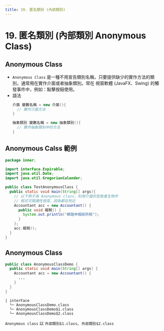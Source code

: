 ```yaml
---
title: 19. 匿名類別 (內部類別)
---
```


# 19. 匿名類別 (內部類別 Anonymous Class)
## Anonymous Class
  - `Anonymous Class` 是一種不用宣告類別名稱，只要提供缺少的實作方法的類別，通常用在實作介面或者抽象類別。常在 視窗軟體 (JavaFX、Swing) 的觸發事件中，例如：點擊按鈕使用。
  - 語法
    ```java
    介面 變數名稱 = new 介面(){
      // 實作介面方法
    }
    ```
    ```java
    抽象類別 變數名稱 = new 抽象類別(){
      // 實作抽象類別中的方法
    }
    ```

## Anonymous Calss 範例
  ```java
  package inner;

  import interFace.Expirable;
  import java.util.Date;
  import java.util.GregorianCalender;

  public class TestAnonymousClass {
    public static void main(String[] args){
      // 以下例子為 Anonymous class，利用介面的型態產生物件
      // 程式可閱讀性很高，因為都在附近
      Accountant acc = new Accountant() {
        public void 報稅() {
          System.out.println("網路申報綜所稅");
        }
      };
      acc.報稅();
    }
  }
  ```

## Anonymous Class
  ```java
  public class AnonymousClassDemo {
    public static void main(String[] args) {
      Accountant acc = new Accountant() {
        ...
      }
    }
  }
  ```

  ```tree
  | interFace
    └─ AnonymousClassDemo.class
    └─ AnonymousClassDemo$1.class
    └─ AnonymousClassDemo$2.class
  ```

  `Anonymous class` 以 `外部類別$1.class`、`外部類別$2.class`